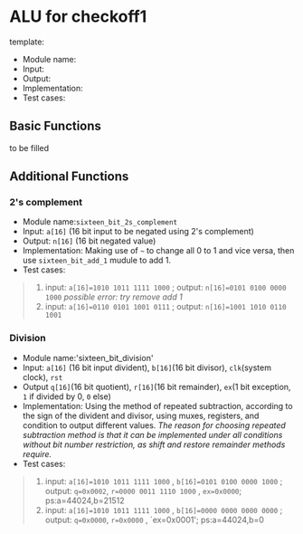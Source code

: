 # ALU for checkoff1
template:
- Module name:
- Input:
- Output:
- Implementation: 
- Test cases:
 
## Basic Functions
to be filled

## Additional Functions

### 2's complement
- Module name:`sixteen_bit_2s_complement`
- Input: `a[16]` (16 bit input to be negated using 2's complement)
- Output: `n[16]` (16 bit negated value)
- Implementation: Making use of `~` to change all 0 to 1 and vice versa, then use `sixteen_bit_add_1` mudule to add 1.
- Test cases: 
> 1. input:  `a[16]=1010 1011 1111 1000` ; output: `n[16]=0101 0100 0000 1000`  *possible error: try remove add 1*  
> 2. input:  `a[16]=0110 0101 1001 0111` ; output: `n[16]=1001 1010 0110 1001`
### Division
- Module name:'sixteen_bit_division'
- Input: `a[16]` (16 bit input divident), `b[16]`(16 bit divisor), `clk`(system clock), `rst`
- Output `q[16]`(16 bit quotient), `r[16]`(16 bit remainder), `ex`(1 bit exception, `1` if divided by 0, `0` else) 
- Implementation: Using the method of repeated subtraction, according to the sign of the divident and divisor, using muxes, registers, and condition to output different values. *The reason for choosing repeated subtraction method is that it can be implemented under all conditions without bit number restriction, as shift and restore remainder methods require.* 
- Test cases:
> 1. input:  `a[16]=1010 1011 1111 1000` , `b[16]=0101 0100 0000 1000` ; output: `q=0x0002`, `r=0000 0011 1110 1000` , `ex=0x0000`; ps:a=44024,b=21512  
> 2. input:  `a[16]=1010 1011 1111 1000` , `b[16]=0000 0000 0000 0000` ; output: `q=0x0000`, `r=0x0000` , `ex=0x0001'; ps:a=44024,b=0
